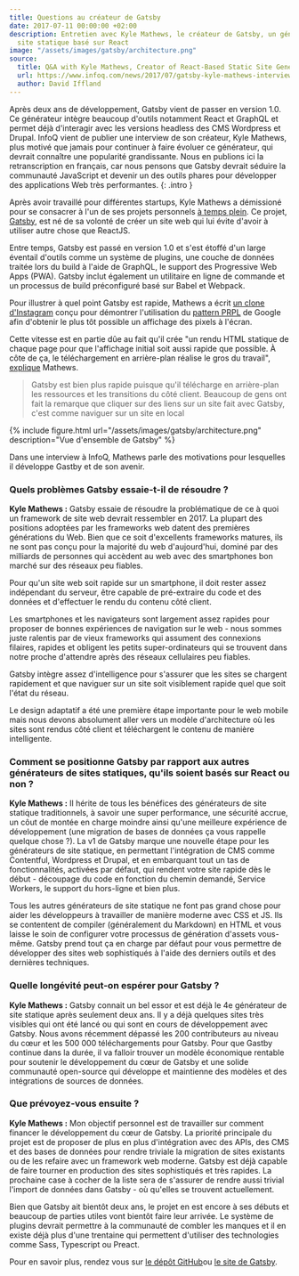```yaml
---
title: Questions au créateur de Gatsby
date: 2017-07-11 00:00:00 +02:00
description: Entretien avec Kyle Mathews, le créateur de Gatsby, un générateur de
  site statique basé sur React
image: "/assets/images/gatsby/architecture.png"
source:
  title: Q&A with Kyle Mathews, Creator of React-Based Static Site Generator Gatsby
  url: https://www.infoq.com/news/2017/07/gatsby-kyle-mathews-interview
  author: David Iffland
---
```


Après deux ans de développement, Gatsby vient de passer en version 1.0. Ce
générateur intègre beaucoup d'outils notamment React et GraphQL et permet déjà
d'interagir avec les versions headless des CMS Wordpress et Drupal. InfoQ vient
de publier une interview de son créateur, Kyle Mathews, plus motivé que jamais
pour continuer à faire évoluer ce générateur, qui devrait connaître une
popularité grandissante. Nous en publions ici la retranscription en français,
car nous pensons que Gatsby devrait séduire la communauté JavaScript et devenir
un des outils phares pour développer des applications Web très performantes.
{: .intro }

Après avoir travaillé pour différentes startups, Kyle Mathews a démissioné pour
se consacrer à l'un de ses projets personnels [à temps
plein](https://www.bricolage.io/gatsby-open-source-work/). Ce projet,
[Gatsby](https://www.gatsbyjs.org/), est né de sa volonté de créer un site web
qui lui évite d'avoir à utiliser autre chose que ReactJS.

Entre temps, Gatsby est passé en version 1.0 et s'est étoffé d'un large éventail
d'outils comme un système de plugins, une couche de données traitée lors du
build à l'aide de GraphQL, le support des Progressive Web Apps (PWA). Gatsby
inclut également un utilitaire en ligne de commande et un processus de build
préconfiguré basé sur Babel et Webpack.

Pour illustrer à quel point Gatsby est rapide, Mathews a écrit [un clone
d'Instagram](https://www.gatsbyjs.org/blog/gatsbygram-case-study/) conçu pour
démontrer l'utilisation du [pattern
PRPL](https://developers.google.com/web/fundamentals/performance/prpl-pattern/)
de Google afin d'obtenir le plus tôt possible un affichage des pixels à l'écran.

Cette vitesse est en partie dûe au fait qu'il crée "un rendu HTML statique de
chaque page pour que l'affichage initial soit aussi rapide que possible. À côte
de ça, le téléchargement en arrière-plan réalise le gros du travail",
[explique](https://www.reddit.com/r/javascript/comments/6locuu/announcing_gatsby_100/djwxqyq/)
Mathews.

> Gatsby est bien plus rapide puisque qu'il télécharge en arrière-plan les
> ressources et les transitions du côté client. Beaucoup de gens ont fait la
> remarque que cliquer sur des liens sur un site fait avec Gatsby, c'est comme
> naviguer sur un site en local

{% include figure.html url="/assets/images/gatsby/architecture.png"
description="Vue d'ensemble de Gatsby" %}

Dans une interview à InfoQ, Mathews parle des motivations pour lesquelles il
développe Gastby et de son avenir.

### Quels problèmes Gatsby essaie-t-il de résoudre ?

**Kyle Mathews :**
Gatsby essaie de résoudre la problématique de ce à quoi un framework de site web
devrait ressembler en 2017. La plupart des positions adoptées par les frameworks
web datent des premières générations du Web. Bien que ce soit d'excellents
frameworks matures, ils ne sont pas conçu pour la majorité du web d'aujourd'hui,
dominé par des milliards de personnes qui accèdent au web avec des smartphones
bon marché sur des réseaux peu fiables.

Pour qu'un site web soit rapide sur un smartphone, il doit rester assez
indépendant du serveur, être capable de pré-extraire du code et des données et
d'effectuer le rendu du contenu côté client.

Les smartphones et les navigateurs sont largement assez rapides pour proposer de
bonnes expériences de navigation sur le web - nous sommes juste ralentis par de
vieux frameworks qui assument des connexions filaires, rapides et obligent les
petits super-ordinateurs qui se trouvent dans notre proche d'attendre après des
réseaux cellulaires peu fiables.

Gatsby intègre assez d'intelligence pour s'assurer que les sites se chargent
rapidement et que naviguer sur un site soit visiblement rapide quel que soit
l'état du réseau.

Le design adaptatif a été une première étape importante pour le web mobile mais
nous devons absolument aller vers un modèle d'architecture où les sites sont
rendus côté client et téléchargent le contenu de manière intelligente.

### Comment se positionne Gatsby par rapport aux autres générateurs de sites statiques, qu'ils soient basés sur React ou non ?

**Kyle Mathews :**
Il hérite de tous les bénéfices des générateurs de site statique traditionnels,
à savoir une super performance, une sécurité accrue, un côut de montée en charge
moindre ainsi qu'une meilleure expérience de développement (une migration de
bases de données ça vous rappelle quelque chose ?). La v1 de Gatsby marque une
nouvelle étape pour les générateurs de site statique, en permettant
l'intégration de CMS comme Contentful, Wordpress et Drupal, et en embarquant
tout un tas de fonctionnalités, activées par défaut, qui rendent votre site
rapide dès le début - découpage du code en fonction du chemin demandé, Service
Workers, le support du hors-ligne et bien plus.

Tous les autres générateurs de site statique ne font pas grand chose pour aider
les développeurs à travailler de manière moderne avec CSS et JS. Ils se
contentent de compiler (généralement du Markdown) en HTML et vous laisse le soin
de configurer votre processus de génération d'assets vous-même. Gatsby prend
tout ça en charge par défaut pour vous permettre de développer des sites web
sophistiqués à l'aide des derniers outils et des dernières techniques.

### Quelle longévité peut-on espérer pour Gatsby ?

**Kyle Mathews :**
Gatsby connait un bel essor et est déjà le 4e générateur de site statique après
seulement deux ans. Il y a déjà quelques sites très visibles qui ont été lancé
ou qui sont en cours de développement avec Gatsby. Nous avons récemment dépassé
les 200 contributeurs au niveau du cœur et les 500 000 téléchargements pour
Gatsby. Pour que Gastby continue dans la durée, il va falloir trouver un modèle
économique rentable pour soutenir le développement du cœur de Gatsby et une
solide communauté open-source qui développe et maintienne des modèles et des
intégrations de sources de données.

### Que prévoyez-vous ensuite ?

**Kyle Mathews :**
Mon objectif personnel est de travailler sur comment financer le développement
du cœur de Gatsby. La priorité principale du projet est de proposer de plus en
plus d'intégration avec des APIs, des CMS et des bases de données pour rendre
triviale la migration de sites existants ou de les refaire avec un framework web
moderne. Gatsby est déjà capable de faire tourner en production des sites
sophistiqués et très rapides. La prochaine case à cocher de la liste sera de
s'assurer de rendre aussi trivial l'import de données dans Gatsby - où qu'elles
se trouvent actuellement.

Bien que Gatsby ait bientôt deux ans, le projet en est encore à ses débuts et
beaucoup de parties utiles vont bientôt faire leur arrivée. Le système de
plugins devrait permettre à la communauté de combler les manques et il en existe
déjà plus d'une trentaine qui permettent d'utiliser des technologies comme Sass,
Typescript ou Preact.

Pour en savoir plus, rendez vous sur [le dépôt GitHub](https://github.com/gatsbyjs/gatsby)ou [le site de Gatsby](https://www.gatsbyjs.org/).
